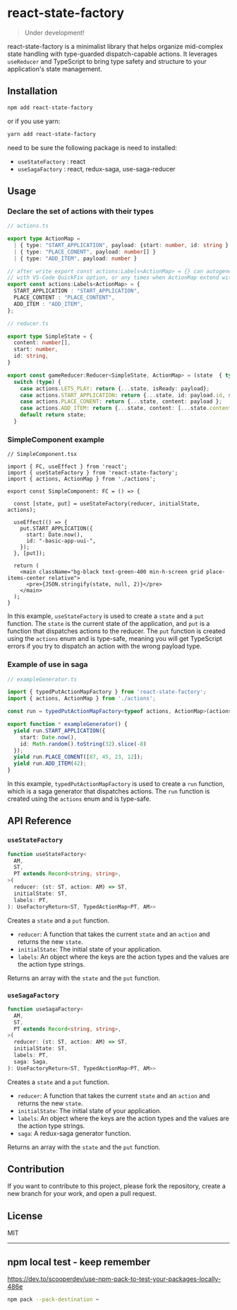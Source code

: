 # react-state-factory
> Under development!

react-state-factory is a minimalist library that helps organize mid-complex state handling with type-guarded dispatch-capable actions. It leverages `useReducer` and TypeScript to bring type safety and structure to your application's state management.

## Installation

```sh
npm add react-state-factory
```

or if you use yarn:

```sh
yarn add react-state-factory
```

need to be sure the following package is need to installed: 
- `useStateFactory` : react
- `useSagaFactory`  : react, redux-saga, use-saga-reducer

## Usage

### Declare the set of actions with their types

```ts
// actions.ts

export type ActionMap =
  | { type: "START_APPLICATION", payload: {start: number, id: string } }
  | { type: "PLACE_CONENT", payload: number[] }
  | { type: "ADD_ITEM", payload: number }

// after write export const actions:Labels<ActionMap> = {} can autogenerated this const
// with VS-Code QuickFix option, or any times when ActionMap extend with new entry
export const actions:Labels<ActionMap> = {
  START_APPLICATION : "START_APPLICATION",
  PLACE_CONTENT : "PLACE_CONTENT",
  ADD_ITEM : "ADD_ITEM",
};
```

```ts
// reducer.ts

export type SimpleState = {
  content: number[],
  start: number,
  id: string,
}

export const gameReducer:Reducer<SimpleState, ActionMap> = (state  { type, payload }) => {
  switch (type) {
    case actions.LETS_PLAY: return {...state, isReady: payload};
    case actions.START_APPLICATION: return {...state, id: payload.id, start: payload: start};
    case actions.PLACE_CONENT: return {...state, content: payload };
    case actions.ADD_ITEM: return {...state, content: [...state.content, payload]};
    default return state;
  }
```

### SimpleComponent example 

```tsx
// SimpleComponent.tsx

import { FC, useEffect } from 'react';
import { useStateFactory } from 'react-state-factory';
import { actions, ActionMap } from './actions';

export const SimpleComponent: FC = () => {

  const [state, put] = useStateFactory(reducer, initialState, actions);

  useEffect(() => {
    put.START_APPLICATION({
      start: Date.now(),
      id: "-basic-app-uui-",
    });
  }, [put]);

  return (
    <main className="bg-black text-green-400 min-h-screen grid place-items-center relative">
      <pre>{JSON.stringify(state, null, 2)}</pre>
    </main>
  );
}
```

In this example, `useStateFactory` is used to create a `state` and a `put` function. The `state` is the current state of the application, and `put` is a function that dispatches actions to the reducer. The `put` function is created using the `actions` enum and is type-safe, meaning you will get TypeScript errors if you try to dispatch an action with the wrong payload type.

### Example of use in saga

```ts
// exampleGenerator.ts

import { typedPutActionMapFactory } from 'react-state-factory';
import { actions, ActionMap } from './actions';

const run = typedPutActionMapFactory<typeof actions, ActionMap>(actions);

export function * exampleGenerator() {
  yield run.START_APPLICATION({
    start: Date.now(), 
    id: Math.random().toString(32).slice(-8)
  });
  yield run.PLACE_CONENT([87, 45, 23, 12]);
  yield run.ADD_ITEM(42);
}
```

In this example, `typedPutActionMapFactory` is used to create a `run` function, which is a saga generator that dispatches actions. The `run` function is created using the `actions` enum and is type-safe.

## API Reference

### `useStateFactory`

```ts
function useStateFactory<
  AM, 
  ST,
  PT extends Record<string, string>,
>(
  reducer: (st: ST, action: AM) => ST,
  initialState: ST,
  labels: PT,
): UseFactoryReturn<ST, TypedActionMap<PT, AM>>
```

Creates a `state` and a `put` function.

- `reducer`: A function that takes the current `state` and an `action` and returns the new `state`.
- `initialState`: The initial state of your application.
- `labels`: An object where the keys are the action types and the values are the action type strings.

Returns an array with the `state` and the `put` function.

### `useSagaFactory`

```ts
function useSagaFactory<
  AM, 
  ST,
  PT extends Record<string, string>,
>(
  reducer: (st: ST, action: AM) => ST,
  initialState: ST,
  labels: PT,
  saga: Saga,
): UseFactoryReturn<ST, TypedActionMap<PT, AM>>
```

Creates a `state` and a `put` function.

- `reducer`: A function that takes the current `state` and an `action` and returns the new `state`.
- `initialState`: The initial state of your application.
- `labels`: An object where the keys are the action types and the values are the action type strings.
- `saga`: A redux-saga generator function.

Returns an array with the `state` and the `put` function.

## Contribution

If you want to contribute to this project, please fork the repository, create a new branch for your work, and open a pull request.

## License

MIT

---

## npm local test - keep remember

https://dev.to/scooperdev/use-npm-pack-to-test-your-packages-locally-486e

```sh
npm pack --pack-destination ~
```